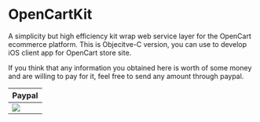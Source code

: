 # OpenCartKit
A simplicity but high efficiency kit wrap web service layer for the OpenCart ecommerce platform.
This is Objecitve-C version, you can use to develop iOS client app for OpenCart store site.
 
 
If you think that any information you obtained here is worth of some money and are willing to pay for it, feel free to send any amount through paypal.
 

| Paypal | 
| ------ |  
| [![](https://www.paypalobjects.com/en_US/i/btn/btn_donateCC_LG.gif)](https://www.paypal.com/cgi-bin/webscr?cmd=_s-xclick&hosted_button_id=icocode@gmail.com) |  


 
 

